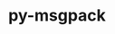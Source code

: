 ---
title: "py-msgpack"
layout: cache
categories: [package, develop]
meta: {"compilers": ["apple-clang@16.0.0", "gcc@10.5.0", "gcc@11.4.0", "gcc@13.2.0", "gcc@13.3.0"], "num_specs": 114, "num_specs_by_stack": {"developer-tools-aarch64-linux-gnu": 14, "developer-tools-darwin": 13, "developer-tools-x86_64_v3-linux-gnu": 14, "e4s": 34, "e4s-neoverse-v2": 14, "ml-linux-x86_64-rocm": 25, "root": 114}, "oss": ["centos7", "rhel8", "sequoia", "ubuntu22.04", "ubuntu24.04"], "platforms": ["darwin", "linux"], "stacks": ["developer-tools-aarch64-linux-gnu", "developer-tools-darwin", "developer-tools-x86_64_v3-linux-gnu", "e4s", "e4s-neoverse-v2", "ml-linux-x86_64-rocm", "root"], "targets": ["aarch64", "neoverse_v2", "x86_64_v3"], "versions": ["1.0.3", "1.0.5"]}
spec_details: [{"compiler": "gcc@11.4.0", "hash": "23lwefpuviipbuqmbu7blfg4gwd5vrqh", "os": "ubuntu22.04", "platform": "linux", "size": "-", "stacks": ["e4s", "root"], "target": "x86_64_v3", "variants": ["build_system=python_pip"], "versions": ["1.0.3"]}, {"compiler": "gcc@11.4.0", "hash": "2fhkmbi6r5pg5xx2farkozejcvpjvaxn", "os": "ubuntu22.04", "platform": "linux", "size": "-", "stacks": ["e4s-neoverse-v2", "root"], "target": "neoverse_v2", "variants": ["build_system=python_pip"], "versions": ["1.0.3"]}, {"compiler": "gcc@11.4.0", "hash": "2jnvcsuodcna7xpeeoaiqtnc2gcrkrfq", "os": "ubuntu22.04", "platform": "linux", "size": "-", "stacks": ["e4s", "root"], "target": "x86_64_v3", "variants": ["build_system=python_pip"], "versions": ["1.0.3"]}, {"compiler": "gcc@10.5.0", "hash": "2o7b2idahwvbejxvkce535uxlwlh7yop", "os": "centos7", "platform": "linux", "size": "-", "stacks": ["developer-tools-x86_64_v3-linux-gnu", "root"], "target": "x86_64_v3", "variants": ["build_system=python_pip"], "versions": ["1.0.3"]}, {"compiler": "apple-clang@16.0.0", "hash": "2yuewmnj6brpw7apm5wtiouusloukilz", "os": "sequoia", "platform": "darwin", "size": "-", "stacks": ["developer-tools-darwin", "root"], "target": "aarch64", "variants": ["build_system=python_pip"], "versions": ["1.0.3"]}, {"compiler": "gcc@11.4.0", "hash": "35ose65li4b66jxjio42monbx2dm4f5m", "os": "ubuntu22.04", "platform": "linux", "size": "-", "stacks": ["e4s", "root"], "target": "x86_64_v3", "variants": ["build_system=python_pip"], "versions": ["1.0.5"]}, {"compiler": "gcc@11.4.0", "hash": "3aaw4s54mlkojsdkp74lh7b3wx5bpmyh", "os": "ubuntu22.04", "platform": "linux", "size": "-", "stacks": ["e4s", "root"], "target": "x86_64_v3", "variants": ["build_system=python_pip"], "versions": ["1.0.5"]}, {"compiler": "gcc@11.4.0", "hash": "3eple5c3kl2rfjtmu3tqgufgy3wj3urg", "os": "ubuntu22.04", "platform": "linux", "size": "-", "stacks": ["e4s-neoverse-v2", "root"], "target": "neoverse_v2", "variants": ["build_system=python_pip"], "versions": ["1.0.3"]}, {"compiler": "gcc@11.4.0", "hash": "3tntxvilvangyyfdb3rat5xv7md6qvii", "os": "ubuntu22.04", "platform": "linux", "size": "-", "stacks": ["e4s-neoverse-v2", "root"], "target": "neoverse_v2", "variants": ["build_system=python_pip"], "versions": ["1.0.3"]}, {"compiler": "gcc@13.3.0", "hash": "4nbig6zzxsnv7jsrtzsptkzzfbjmbh3v", "os": "rhel8", "platform": "linux", "size": "-", "stacks": ["developer-tools-aarch64-linux-gnu", "root"], "target": "aarch64", "variants": ["build_system=python_pip"], "versions": ["1.0.3"]}, {"compiler": "gcc@13.3.0", "hash": "4yztfk6doauwzy6r54yhe4llggvc3tlr", "os": "rhel8", "platform": "linux", "size": "-", "stacks": ["developer-tools-aarch64-linux-gnu", "root"], "target": "aarch64", "variants": ["build_system=python_pip"], "versions": ["1.0.3"]}, {"compiler": "gcc@10.5.0", "hash": "5wldef3qamptlzpnn5szfxx6vairto7h", "os": "centos7", "platform": "linux", "size": "-", "stacks": ["developer-tools-x86_64_v3-linux-gnu", "root"], "target": "x86_64_v3", "variants": ["build_system=python_pip"], "versions": ["1.0.3"]}, {"compiler": "gcc@11.4.0", "hash": "5zixd46o2d5xo3l2ibskucfgf5x6ys4q", "os": "ubuntu22.04", "platform": "linux", "size": "-", "stacks": ["e4s", "root"], "target": "x86_64_v3", "variants": ["build_system=python_pip"], "versions": ["1.0.5"]}, {"compiler": "gcc@11.4.0", "hash": "6evfr3kr7waatjbqted23cvu6om3hdmb", "os": "ubuntu22.04", "platform": "linux", "size": "-", "stacks": ["e4s", "root"], "target": "x86_64_v3", "variants": ["build_system=python_pip"], "versions": ["1.0.3"]}, {"compiler": "gcc@11.4.0", "hash": "6nwmc3fbmo5yhi6xh4t2ef2k4yqey3tn", "os": "ubuntu22.04", "platform": "linux", "size": "-", "stacks": ["e4s", "root"], "target": "x86_64_v3", "variants": ["build_system=python_pip"], "versions": ["1.0.5"]}, {"compiler": "apple-clang@16.0.0", "hash": "7bnqs4yozpxhp4r2nhroqozadhghgbfz", "os": "sequoia", "platform": "darwin", "size": "-", "stacks": ["developer-tools-darwin", "root"], "target": "aarch64", "variants": ["build_system=python_pip"], "versions": ["1.0.3"]}, {"compiler": "gcc@10.5.0", "hash": "7hl2ojx3ijmiidomrcf2nqab3odulj67", "os": "centos7", "platform": "linux", "size": "-", "stacks": ["developer-tools-x86_64_v3-linux-gnu", "root"], "target": "x86_64_v3", "variants": ["build_system=python_pip"], "versions": ["1.0.3"]}, {"compiler": "gcc@10.5.0", "hash": "7ol2cqkv6akwbb22r2766gp5j7it4xpz", "os": "centos7", "platform": "linux", "size": "-", "stacks": ["developer-tools-x86_64_v3-linux-gnu", "root"], "target": "x86_64_v3", "variants": ["build_system=python_pip"], "versions": ["1.0.3"]}, {"compiler": "apple-clang@16.0.0", "hash": "7v5fto22gsgxmyhxgthfw73diowhvxer", "os": "sequoia", "platform": "darwin", "size": "-", "stacks": ["developer-tools-darwin", "root"], "target": "aarch64", "variants": ["build_system=python_pip"], "versions": ["1.0.3"]}, {"compiler": "gcc@13.2.0", "hash": "7z6ckisdhvzadfrma6kb5s525gpujcqb", "os": "ubuntu24.04", "platform": "linux", "size": "-", "stacks": ["ml-linux-x86_64-rocm", "root"], "target": "x86_64_v3", "variants": ["build_system=python_pip"], "versions": ["1.0.3"]}, {"compiler": "gcc@11.4.0", "hash": "aabmuqzsayfedb4ma4zhmofexn6dabv2", "os": "ubuntu22.04", "platform": "linux", "size": "-", "stacks": ["e4s", "root"], "target": "x86_64_v3", "variants": ["build_system=python_pip"], "versions": ["1.0.5"]}, {"compiler": "gcc@10.5.0", "hash": "aichxvwnl4mal5torlt5wq2lhhnfc2is", "os": "centos7", "platform": "linux", "size": "-", "stacks": ["developer-tools-x86_64_v3-linux-gnu", "root"], "target": "x86_64_v3", "variants": ["build_system=python_pip"], "versions": ["1.0.3"]}, {"compiler": "gcc@11.4.0", "hash": "aqr7hwnqbjz3xejwz5p4sxvqghuhba2m", "os": "ubuntu22.04", "platform": "linux", "size": "-", "stacks": ["e4s", "root"], "target": "x86_64_v3", "variants": ["build_system=python_pip"], "versions": ["1.0.3"]}, {"compiler": "gcc@10.5.0", "hash": "aqwskc6kstp3kyxplqjla2ws3wgizjfh", "os": "centos7", "platform": "linux", "size": "-", "stacks": ["developer-tools-x86_64_v3-linux-gnu", "root"], "target": "x86_64_v3", "variants": ["build_system=python_pip"], "versions": ["1.0.3"]}, {"compiler": "gcc@11.4.0", "hash": "b4333gyowexpcil7x3fccdx3sbxfajvw", "os": "ubuntu22.04", "platform": "linux", "size": "-", "stacks": ["e4s", "root"], "target": "x86_64_v3", "variants": ["build_system=python_pip"], "versions": ["1.0.3"]}, {"compiler": "apple-clang@16.0.0", "hash": "b45cgkplirkvpcfrcrr5pclaon2ix5ju", "os": "sequoia", "platform": "darwin", "size": "-", "stacks": ["developer-tools-darwin", "root"], "target": "aarch64", "variants": ["build_system=python_pip"], "versions": ["1.0.3"]}, {"compiler": "gcc@11.4.0", "hash": "b6kixtw6ctvoyt3s3y6dkpmpe2whn2hy", "os": "ubuntu22.04", "platform": "linux", "size": "-", "stacks": ["e4s", "root"], "target": "x86_64_v3", "variants": ["build_system=python_pip"], "versions": ["1.0.3"]}, {"compiler": "gcc@10.5.0", "hash": "bsutqcc4mqlpuubtyjtbxsotadjubdmd", "os": "centos7", "platform": "linux", "size": "-", "stacks": ["developer-tools-x86_64_v3-linux-gnu", "root"], "target": "x86_64_v3", "variants": ["build_system=python_pip"], "versions": ["1.0.3"]}, {"compiler": "gcc@11.4.0", "hash": "c6bm4hnosmexfzekactrkexg7ftoc4hg", "os": "ubuntu22.04", "platform": "linux", "size": "-", "stacks": ["e4s", "root"], "target": "x86_64_v3", "variants": ["build_system=python_pip"], "versions": ["1.0.5"]}, {"compiler": "gcc@10.5.0", "hash": "cqzpalkmowth7n46vdamd3kb5gieugci", "os": "centos7", "platform": "linux", "size": "-", "stacks": ["developer-tools-x86_64_v3-linux-gnu", "root"], "target": "x86_64_v3", "variants": ["build_system=python_pip"], "versions": ["1.0.3"]}, {"compiler": "gcc@13.2.0", "hash": "cvgbml4iqnclwena6vzhymjpbq2zstha", "os": "ubuntu24.04", "platform": "linux", "size": "-", "stacks": ["ml-linux-x86_64-rocm", "root"], "target": "x86_64_v3", "variants": ["build_system=python_pip"], "versions": ["1.0.3"]}, {"compiler": "gcc@11.4.0", "hash": "ddqogrcigv45rgsxdfrkcjuqizz2z2s3", "os": "ubuntu22.04", "platform": "linux", "size": "-", "stacks": ["e4s", "root"], "target": "x86_64_v3", "variants": ["build_system=python_pip"], "versions": ["1.0.5"]}, {"compiler": "gcc@11.4.0", "hash": "dki5yxnpghep7yt7sojgalwsau6conrh", "os": "ubuntu22.04", "platform": "linux", "size": "-", "stacks": ["e4s-neoverse-v2", "root"], "target": "neoverse_v2", "variants": ["build_system=python_pip"], "versions": ["1.0.3"]}, {"compiler": "gcc@13.2.0", "hash": "dmg3ftw2qyomopi3okeas6ldayt5bcrf", "os": "ubuntu24.04", "platform": "linux", "size": "-", "stacks": ["ml-linux-x86_64-rocm", "root"], "target": "x86_64_v3", "variants": ["build_system=python_pip"], "versions": ["1.0.3"]}, {"compiler": "apple-clang@16.0.0", "hash": "f7husv4jfvj25u5wxqgmxnphxveywbnv", "os": "sequoia", "platform": "darwin", "size": "-", "stacks": ["developer-tools-darwin", "root"], "target": "aarch64", "variants": ["build_system=python_pip"], "versions": ["1.0.3"]}, {"compiler": "gcc@13.2.0", "hash": "fcttow73rig7khnt2efjjtcjmnaiqkpd", "os": "ubuntu24.04", "platform": "linux", "size": "-", "stacks": ["ml-linux-x86_64-rocm", "root"], "target": "x86_64_v3", "variants": ["build_system=python_pip"], "versions": ["1.0.3"]}, {"compiler": "gcc@13.3.0", "hash": "fmmxbotevoxtojm265tonsfwrb6gobfb", "os": "rhel8", "platform": "linux", "size": "-", "stacks": ["developer-tools-aarch64-linux-gnu", "root"], "target": "aarch64", "variants": ["build_system=python_pip"], "versions": ["1.0.3"]}, {"compiler": "gcc@13.3.0", "hash": "fppioc7tyi4lrpx6ufvn6tn7zvuxbt36", "os": "rhel8", "platform": "linux", "size": "-", "stacks": ["developer-tools-aarch64-linux-gnu", "root"], "target": "aarch64", "variants": ["build_system=python_pip"], "versions": ["1.0.3"]}, {"compiler": "gcc@11.4.0", "hash": "fqpujwwbwfwcf36uld7kjfjyhsau4pto", "os": "ubuntu22.04", "platform": "linux", "size": "-", "stacks": ["e4s-neoverse-v2", "root"], "target": "neoverse_v2", "variants": ["build_system=python_pip"], "versions": ["1.0.3"]}, {"compiler": "apple-clang@16.0.0", "hash": "gdodxr3lzff7erb7qm5xjf5hebnnrxcs", "os": "sequoia", "platform": "darwin", "size": "-", "stacks": ["developer-tools-darwin", "root"], "target": "aarch64", "variants": ["build_system=python_pip"], "versions": ["1.0.3"]}, {"compiler": "gcc@11.4.0", "hash": "gou6kfwjorohaaikpd42rmezgms5gnfy", "os": "ubuntu22.04", "platform": "linux", "size": "-", "stacks": ["e4s", "root"], "target": "x86_64_v3", "variants": ["build_system=python_pip"], "versions": ["1.0.3"]}, {"compiler": "gcc@11.4.0", "hash": "gpeba5tqcvfb2s6roibiodksisgg3ppo", "os": "ubuntu22.04", "platform": "linux", "size": "-", "stacks": ["e4s-neoverse-v2", "root"], "target": "neoverse_v2", "variants": ["build_system=python_pip"], "versions": ["1.0.3"]}, {"compiler": "gcc@10.5.0", "hash": "hhnlymn3lrwpw4grwogzwjvbmxjgckzf", "os": "centos7", "platform": "linux", "size": "-", "stacks": ["developer-tools-x86_64_v3-linux-gnu", "root"], "target": "x86_64_v3", "variants": ["build_system=python_pip"], "versions": ["1.0.3"]}, {"compiler": "gcc@13.3.0", "hash": "hid4yhentznx35gjts3yzlybhxyibfvt", "os": "rhel8", "platform": "linux", "size": "-", "stacks": ["developer-tools-aarch64-linux-gnu", "root"], "target": "aarch64", "variants": ["build_system=python_pip"], "versions": ["1.0.3"]}, {"compiler": "gcc@13.2.0", "hash": "ielvdkqkg6dg4zdruvmjydjysgkbxzij", "os": "ubuntu24.04", "platform": "linux", "size": "-", "stacks": ["ml-linux-x86_64-rocm", "root"], "target": "x86_64_v3", "variants": ["build_system=python_pip"], "versions": ["1.0.3"]}, {"compiler": "gcc@11.4.0", "hash": "ifd6bttbby732yulwgdbamevx76fcuq7", "os": "ubuntu22.04", "platform": "linux", "size": "-", "stacks": ["e4s", "root"], "target": "x86_64_v3", "variants": ["build_system=python_pip"], "versions": ["1.0.3"]}, {"compiler": "gcc@10.5.0", "hash": "imwfypth2miwxxzpubf67qyrlh3gzrtq", "os": "centos7", "platform": "linux", "size": "-", "stacks": ["developer-tools-x86_64_v3-linux-gnu", "root"], "target": "x86_64_v3", "variants": ["build_system=python_pip"], "versions": ["1.0.3"]}, {"compiler": "gcc@13.3.0", "hash": "iptdby6di4tcbujkk7xyg6477h7vwgh4", "os": "rhel8", "platform": "linux", "size": "-", "stacks": ["developer-tools-aarch64-linux-gnu", "root"], "target": "aarch64", "variants": ["build_system=python_pip"], "versions": ["1.0.3"]}, {"compiler": "gcc@11.4.0", "hash": "iwwd3vl7hf6b3ld4j2jr5acmr37s4fi2", "os": "ubuntu22.04", "platform": "linux", "size": "-", "stacks": ["e4s", "root"], "target": "x86_64_v3", "variants": ["build_system=python_pip"], "versions": ["1.0.3"]}, {"compiler": "gcc@11.4.0", "hash": "jed5iop75tn7unas5bho7fpfulpnz663", "os": "ubuntu22.04", "platform": "linux", "size": "-", "stacks": ["e4s-neoverse-v2", "root"], "target": "neoverse_v2", "variants": ["build_system=python_pip"], "versions": ["1.0.3"]}, {"compiler": "gcc@11.4.0", "hash": "jiurvpa36gcmxgzdeiib3ebu2zfudojz", "os": "ubuntu22.04", "platform": "linux", "size": "-", "stacks": ["e4s-neoverse-v2", "root"], "target": "neoverse_v2", "variants": ["build_system=python_pip"], "versions": ["1.0.3"]}, {"compiler": "gcc@10.5.0", "hash": "jjjgxuk4wvf3y3ebbvsia4oaqxpf4nso", "os": "centos7", "platform": "linux", "size": "-", "stacks": ["developer-tools-x86_64_v3-linux-gnu", "root"], "target": "x86_64_v3", "variants": ["build_system=python_pip"], "versions": ["1.0.3"]}, {"compiler": "gcc@11.4.0", "hash": "jou36a243zast5ybf5iagrrszfi3hoag", "os": "ubuntu22.04", "platform": "linux", "size": "-", "stacks": ["e4s", "root"], "target": "x86_64_v3", "variants": ["build_system=python_pip"], "versions": ["1.0.3"]}, {"compiler": "gcc@11.4.0", "hash": "jrdxt4vonu6lnt4nhdt7pshuy34jltuy", "os": "ubuntu22.04", "platform": "linux", "size": "-", "stacks": ["e4s-neoverse-v2", "root"], "target": "neoverse_v2", "variants": ["build_system=python_pip"], "versions": ["1.0.3"]}, {"compiler": "gcc@13.2.0", "hash": "jv37jqird6tfhy5wf2x5r4ihi5ktzyff", "os": "ubuntu24.04", "platform": "linux", "size": "-", "stacks": ["ml-linux-x86_64-rocm", "root"], "target": "x86_64_v3", "variants": ["build_system=python_pip"], "versions": ["1.0.3"]}, {"compiler": "gcc@13.2.0", "hash": "jxnrcvlphw23xdjqeahvqsl5c2tpdscd", "os": "ubuntu24.04", "platform": "linux", "size": "-", "stacks": ["ml-linux-x86_64-rocm", "root"], "target": "x86_64_v3", "variants": ["build_system=python_pip"], "versions": ["1.0.3"]}, {"compiler": "gcc@13.2.0", "hash": "k4vxbbvxrh5znniildxkopy2rbdl6vhb", "os": "ubuntu24.04", "platform": "linux", "size": "-", "stacks": ["ml-linux-x86_64-rocm", "root"], "target": "x86_64_v3", "variants": ["build_system=python_pip"], "versions": ["1.0.3"]}, {"compiler": "gcc@13.2.0", "hash": "k5vwj5vg5m7l3poq6jfvh47syygxmn4w", "os": "ubuntu24.04", "platform": "linux", "size": "-", "stacks": ["ml-linux-x86_64-rocm", "root"], "target": "x86_64_v3", "variants": ["build_system=python_pip"], "versions": ["1.0.3"]}, {"compiler": "apple-clang@16.0.0", "hash": "kkuje5dovonw56oo7glj4dxvymgqqe7i", "os": "sequoia", "platform": "darwin", "size": "-", "stacks": ["developer-tools-darwin", "root"], "target": "aarch64", "variants": ["build_system=python_pip"], "versions": ["1.0.3"]}, {"compiler": "gcc@11.4.0", "hash": "kqwnfxfo5az7lyusd7i2xgj34gclw45s", "os": "ubuntu22.04", "platform": "linux", "size": "-", "stacks": ["e4s", "root"], "target": "x86_64_v3", "variants": ["build_system=python_pip"], "versions": ["1.0.5"]}, {"compiler": "gcc@13.3.0", "hash": "lk4u6hp57pxlmpwm3lbwy4m3ymsdyjsi", "os": "rhel8", "platform": "linux", "size": "-", "stacks": ["developer-tools-aarch64-linux-gnu", "root"], "target": "aarch64", "variants": ["build_system=python_pip"], "versions": ["1.0.3"]}, {"compiler": "gcc@11.4.0", "hash": "lwng5kfekkstdrrhl55yfkxkilirjv47", "os": "ubuntu22.04", "platform": "linux", "size": "-", "stacks": ["e4s", "root"], "target": "x86_64_v3", "variants": ["build_system=python_pip"], "versions": ["1.0.5"]}, {"compiler": "gcc@13.2.0", "hash": "lws7lgodplijwyobdfgjixwxvo53ggo4", "os": "ubuntu24.04", "platform": "linux", "size": "-", "stacks": ["ml-linux-x86_64-rocm", "root"], "target": "x86_64_v3", "variants": ["build_system=python_pip"], "versions": ["1.0.3"]}, {"compiler": "gcc@10.5.0", "hash": "man3xdahrx4plkftzvqier35reqhzo5f", "os": "centos7", "platform": "linux", "size": "-", "stacks": ["developer-tools-x86_64_v3-linux-gnu", "root"], "target": "x86_64_v3", "variants": ["build_system=python_pip"], "versions": ["1.0.3"]}, {"compiler": "gcc@11.4.0", "hash": "mu7keleki27bzq6jub44vxm4pl6gcjwu", "os": "ubuntu22.04", "platform": "linux", "size": "-", "stacks": ["e4s", "root"], "target": "x86_64_v3", "variants": ["build_system=python_pip"], "versions": ["1.0.3"]}, {"compiler": "gcc@11.4.0", "hash": "ndhvxefksbyfyzslnikbqpyxpmbr6va7", "os": "ubuntu22.04", "platform": "linux", "size": "-", "stacks": ["e4s", "root"], "target": "x86_64_v3", "variants": ["build_system=python_pip"], "versions": ["1.0.5"]}, {"compiler": "gcc@13.2.0", "hash": "nn4aoggttfzvqzantnxn2uokvkwrtshn", "os": "ubuntu24.04", "platform": "linux", "size": "-", "stacks": ["ml-linux-x86_64-rocm", "root"], "target": "x86_64_v3", "variants": ["build_system=python_pip"], "versions": ["1.0.3"]}, {"compiler": "gcc@13.3.0", "hash": "nnosjpwaegavoidc2d4dfwr2ki4ahgeq", "os": "rhel8", "platform": "linux", "size": "-", "stacks": ["developer-tools-aarch64-linux-gnu", "root"], "target": "aarch64", "variants": ["build_system=python_pip"], "versions": ["1.0.3"]}, {"compiler": "gcc@13.2.0", "hash": "nvvcvw2cb4bxths2cll54ubdykm2ntxm", "os": "ubuntu24.04", "platform": "linux", "size": "-", "stacks": ["ml-linux-x86_64-rocm", "root"], "target": "x86_64_v3", "variants": ["build_system=python_pip"], "versions": ["1.0.3"]}, {"compiler": "gcc@13.2.0", "hash": "o66vrflvmfoiebyl6gvupv6mqs36zd3g", "os": "ubuntu24.04", "platform": "linux", "size": "-", "stacks": ["ml-linux-x86_64-rocm", "root"], "target": "x86_64_v3", "variants": ["build_system=python_pip"], "versions": ["1.0.3"]}, {"compiler": "gcc@13.3.0", "hash": "odejcpqv7lntgbgaewv5qkzpi5kazden", "os": "rhel8", "platform": "linux", "size": "-", "stacks": ["developer-tools-aarch64-linux-gnu", "root"], "target": "aarch64", "variants": ["build_system=python_pip"], "versions": ["1.0.3"]}, {"compiler": "gcc@11.4.0", "hash": "odwbr3bqbi5e7u2l55xjn7w4bpd7grtr", "os": "ubuntu22.04", "platform": "linux", "size": "-", "stacks": ["e4s", "root"], "target": "x86_64_v3", "variants": ["build_system=python_pip"], "versions": ["1.0.3"]}, {"compiler": "apple-clang@16.0.0", "hash": "oiymt6ny3xdvfucaknx2pdfvxnpfauba", "os": "sequoia", "platform": "darwin", "size": "-", "stacks": ["developer-tools-darwin", "root"], "target": "aarch64", "variants": ["build_system=python_pip"], "versions": ["1.0.3"]}, {"compiler": "gcc@13.2.0", "hash": "okxhfj72pr5jjcntjpe7vbttfh4mexpz", "os": "ubuntu24.04", "platform": "linux", "size": "-", "stacks": ["ml-linux-x86_64-rocm", "root"], "target": "x86_64_v3", "variants": ["build_system=python_pip"], "versions": ["1.0.3"]}, {"compiler": "gcc@11.4.0", "hash": "oqinbwkp25pq5o3hktloseanthq4b5am", "os": "ubuntu22.04", "platform": "linux", "size": "-", "stacks": ["e4s-neoverse-v2", "root"], "target": "neoverse_v2", "variants": ["build_system=python_pip"], "versions": ["1.0.3"]}, {"compiler": "gcc@11.4.0", "hash": "ot7ylcioinqyf2ale2cl2baqb6ey3l3b", "os": "ubuntu22.04", "platform": "linux", "size": "-", "stacks": ["e4s-neoverse-v2", "root"], "target": "neoverse_v2", "variants": ["build_system=python_pip"], "versions": ["1.0.3"]}, {"compiler": "gcc@11.4.0", "hash": "ouohsqcizz4ikzady3aclil2eg25dtqt", "os": "ubuntu22.04", "platform": "linux", "size": "-", "stacks": ["e4s-neoverse-v2", "root"], "target": "neoverse_v2", "variants": ["build_system=python_pip"], "versions": ["1.0.3"]}, {"compiler": "gcc@11.4.0", "hash": "owj73bweuwcbgh32mgue4uviwcgafx5b", "os": "ubuntu22.04", "platform": "linux", "size": "-", "stacks": ["e4s", "root"], "target": "x86_64_v3", "variants": ["build_system=python_pip"], "versions": ["1.0.3"]}, {"compiler": "gcc@10.5.0", "hash": "p4lurwjs7e5ue6ytpnt65uylup3oashr", "os": "centos7", "platform": "linux", "size": "-", "stacks": ["developer-tools-x86_64_v3-linux-gnu", "root"], "target": "x86_64_v3", "variants": ["build_system=python_pip"], "versions": ["1.0.3"]}, {"compiler": "gcc@10.5.0", "hash": "peumijpboaa3ekwoa2mxvgc2rrxmwnzx", "os": "centos7", "platform": "linux", "size": "-", "stacks": ["developer-tools-x86_64_v3-linux-gnu", "root"], "target": "x86_64_v3", "variants": ["build_system=python_pip"], "versions": ["1.0.3"]}, {"compiler": "apple-clang@16.0.0", "hash": "ppsp5pejbkddh3fd4gpyvuzhvquaahmr", "os": "sequoia", "platform": "darwin", "size": "-", "stacks": ["developer-tools-darwin", "root"], "target": "aarch64", "variants": ["build_system=python_pip"], "versions": ["1.0.3"]}, {"compiler": "gcc@13.2.0", "hash": "psgdmj6ylq43zou4uudzxjlrmprjr7cl", "os": "ubuntu24.04", "platform": "linux", "size": "-", "stacks": ["ml-linux-x86_64-rocm", "root"], "target": "x86_64_v3", "variants": ["build_system=python_pip"], "versions": ["1.0.3"]}, {"compiler": "gcc@11.4.0", "hash": "qeef5yxkmz72cctykcti6bm5khq7vyps", "os": "ubuntu22.04", "platform": "linux", "size": "-", "stacks": ["e4s", "root"], "target": "x86_64_v3", "variants": ["build_system=python_pip"], "versions": ["1.0.3"]}, {"compiler": "gcc@11.4.0", "hash": "qklhiygmeyvgwebm475sdvymcpfgbx2r", "os": "ubuntu22.04", "platform": "linux", "size": "-", "stacks": ["e4s", "root"], "target": "x86_64_v3", "variants": ["build_system=python_pip"], "versions": ["1.0.3"]}, {"compiler": "gcc@11.4.0", "hash": "rb5rucoqutplgqcnsivxf3sedj7zosyo", "os": "ubuntu22.04", "platform": "linux", "size": "-", "stacks": ["e4s", "root"], "target": "x86_64_v3", "variants": ["build_system=python_pip"], "versions": ["1.0.3"]}, {"compiler": "apple-clang@16.0.0", "hash": "rgxc6euqja3762vqi4kucatyo3izqf4x", "os": "sequoia", "platform": "darwin", "size": "-", "stacks": ["developer-tools-darwin", "root"], "target": "aarch64", "variants": ["build_system=python_pip"], "versions": ["1.0.3"]}, {"compiler": "gcc@13.2.0", "hash": "rih4djsbkewfrgyvzzcaj7wtrb4gd6wg", "os": "ubuntu24.04", "platform": "linux", "size": "-", "stacks": ["ml-linux-x86_64-rocm", "root"], "target": "x86_64_v3", "variants": ["build_system=python_pip"], "versions": ["1.0.3"]}, {"compiler": "gcc@13.2.0", "hash": "rj2t3pyb62h6xdtlfjpf27guhzuspmk7", "os": "ubuntu24.04", "platform": "linux", "size": "-", "stacks": ["ml-linux-x86_64-rocm", "root"], "target": "x86_64_v3", "variants": ["build_system=python_pip"], "versions": ["1.0.3"]}, {"compiler": "gcc@11.4.0", "hash": "rpvvkyqwvls4w7r6jegnkmztnf4msptf", "os": "ubuntu22.04", "platform": "linux", "size": "-", "stacks": ["e4s", "root"], "target": "x86_64_v3", "variants": ["build_system=python_pip"], "versions": ["1.0.5"]}, {"compiler": "gcc@11.4.0", "hash": "ru6cdxxxm2d36qcqoxsgzoqjxtiuiftu", "os": "ubuntu22.04", "platform": "linux", "size": "-", "stacks": ["e4s", "root"], "target": "x86_64_v3", "variants": ["build_system=python_pip"], "versions": ["1.0.3"]}, {"compiler": "gcc@11.4.0", "hash": "rwcqvkq5gmfafieiryek6qy6lgvjfmf7", "os": "ubuntu22.04", "platform": "linux", "size": "-", "stacks": ["e4s", "root"], "target": "x86_64_v3", "variants": ["build_system=python_pip"], "versions": ["1.0.3"]}, {"compiler": "apple-clang@16.0.0", "hash": "rzdlx6n6mf2o4valmrbu6t5wyo5y4hll", "os": "sequoia", "platform": "darwin", "size": "-", "stacks": ["developer-tools-darwin", "root"], "target": "aarch64", "variants": ["build_system=python_pip"], "versions": ["1.0.3"]}, {"compiler": "gcc@13.2.0", "hash": "sgw6e3khuiudmggey47murqbzpylvhar", "os": "ubuntu24.04", "platform": "linux", "size": "-", "stacks": ["ml-linux-x86_64-rocm", "root"], "target": "x86_64_v3", "variants": ["build_system=python_pip"], "versions": ["1.0.3"]}, {"compiler": "gcc@13.3.0", "hash": "shmn76jmbcjdnolsicc74v5uegfcbcko", "os": "rhel8", "platform": "linux", "size": "-", "stacks": ["developer-tools-aarch64-linux-gnu", "root"], "target": "aarch64", "variants": ["build_system=python_pip"], "versions": ["1.0.3"]}, {"compiler": "gcc@13.3.0", "hash": "sr3rhrx5hnvhz2vekewwcrjjxfvww6bw", "os": "rhel8", "platform": "linux", "size": "-", "stacks": ["developer-tools-aarch64-linux-gnu", "root"], "target": "aarch64", "variants": ["build_system=python_pip"], "versions": ["1.0.3"]}, {"compiler": "gcc@13.2.0", "hash": "tmixxnyclgm2dcbxljgixohcjqepgpkg", "os": "ubuntu24.04", "platform": "linux", "size": "-", "stacks": ["ml-linux-x86_64-rocm", "root"], "target": "x86_64_v3", "variants": ["build_system=python_pip"], "versions": ["1.0.3"]}, {"compiler": "gcc@13.2.0", "hash": "tueudn4s5jn3wvephy7hiew5gvdmseyg", "os": "ubuntu24.04", "platform": "linux", "size": "-", "stacks": ["ml-linux-x86_64-rocm", "root"], "target": "x86_64_v3", "variants": ["build_system=python_pip"], "versions": ["1.0.3"]}, {"compiler": "gcc@13.2.0", "hash": "utt52zf6btsb46otvaxhlpv6mcwby2jv", "os": "ubuntu24.04", "platform": "linux", "size": "-", "stacks": ["ml-linux-x86_64-rocm", "root"], "target": "x86_64_v3", "variants": ["build_system=python_pip"], "versions": ["1.0.3"]}, {"compiler": "apple-clang@16.0.0", "hash": "v4ht5zn2bsgtmxnfvm2uvuir3ihi4xw5", "os": "sequoia", "platform": "darwin", "size": "-", "stacks": ["developer-tools-darwin", "root"], "target": "aarch64", "variants": ["build_system=python_pip"], "versions": ["1.0.3"]}, {"compiler": "gcc@11.4.0", "hash": "v6dknfjrlrahgyjid5ywnlkb27osi32s", "os": "ubuntu22.04", "platform": "linux", "size": "-", "stacks": ["e4s", "root"], "target": "x86_64_v3", "variants": ["build_system=python_pip"], "versions": ["1.0.3"]}, {"compiler": "gcc@11.4.0", "hash": "vk7kt7dhptc5dbfgewvaagiolicpqwqm", "os": "ubuntu22.04", "platform": "linux", "size": "-", "stacks": ["e4s", "root"], "target": "x86_64_v3", "variants": ["build_system=python_pip"], "versions": ["1.0.5"]}, {"compiler": "gcc@13.2.0", "hash": "vmfokt2i645sqpl6gq3cw6ieegb2je3e", "os": "ubuntu24.04", "platform": "linux", "size": "-", "stacks": ["ml-linux-x86_64-rocm", "root"], "target": "x86_64_v3", "variants": ["build_system=python_pip"], "versions": ["1.0.3"]}, {"compiler": "gcc@13.3.0", "hash": "wmykbovbdxlfqywd2jch6tkmufxoahy4", "os": "rhel8", "platform": "linux", "size": "-", "stacks": ["developer-tools-aarch64-linux-gnu", "root"], "target": "aarch64", "variants": ["build_system=python_pip"], "versions": ["1.0.3"]}, {"compiler": "gcc@13.2.0", "hash": "wwcysk5rnicip6wokd7ixwyisa625t35", "os": "ubuntu24.04", "platform": "linux", "size": "-", "stacks": ["ml-linux-x86_64-rocm", "root"], "target": "x86_64_v3", "variants": ["build_system=python_pip"], "versions": ["1.0.3"]}, {"compiler": "gcc@11.4.0", "hash": "xjuksvki3egviciek6og65eezfibu2nb", "os": "ubuntu22.04", "platform": "linux", "size": "-", "stacks": ["e4s-neoverse-v2", "root"], "target": "neoverse_v2", "variants": ["build_system=python_pip"], "versions": ["1.0.3"]}, {"compiler": "gcc@11.4.0", "hash": "xuvclp5zfabeuhdvix54tr3fkjtioi6n", "os": "ubuntu22.04", "platform": "linux", "size": "-", "stacks": ["e4s-neoverse-v2", "root"], "target": "neoverse_v2", "variants": ["build_system=python_pip"], "versions": ["1.0.3"]}, {"compiler": "gcc@11.4.0", "hash": "y3d6nem46yi2f7ns7wedphzi4f3otdq6", "os": "ubuntu22.04", "platform": "linux", "size": "-", "stacks": ["e4s", "root"], "target": "x86_64_v3", "variants": ["build_system=python_pip"], "versions": ["1.0.5"]}, {"compiler": "gcc@13.2.0", "hash": "y44cjxol4qaelb3wyf5trzbwz3vclqvt", "os": "ubuntu24.04", "platform": "linux", "size": "-", "stacks": ["ml-linux-x86_64-rocm", "root"], "target": "x86_64_v3", "variants": ["build_system=python_pip"], "versions": ["1.0.3"]}, {"compiler": "gcc@11.4.0", "hash": "y7x6h54cvgnxvr32pskvyrzqa3ejx4ft", "os": "ubuntu22.04", "platform": "linux", "size": "-", "stacks": ["e4s", "root"], "target": "x86_64_v3", "variants": ["build_system=python_pip"], "versions": ["1.0.3"]}, {"compiler": "apple-clang@16.0.0", "hash": "yekeomdmlc2oiw5cxodqsrpzfafn4ppr", "os": "sequoia", "platform": "darwin", "size": "-", "stacks": ["developer-tools-darwin", "root"], "target": "aarch64", "variants": ["build_system=python_pip"], "versions": ["1.0.3"]}, {"compiler": "gcc@11.4.0", "hash": "ykyoe366lwf6eogtiyfb6fiptu3rsh35", "os": "ubuntu22.04", "platform": "linux", "size": "-", "stacks": ["e4s", "root"], "target": "x86_64_v3", "variants": ["build_system=python_pip"], "versions": ["1.0.3"]}, {"compiler": "gcc@13.3.0", "hash": "yzqgrljstbffbbr2d2n4clwokg5vjx2s", "os": "rhel8", "platform": "linux", "size": "-", "stacks": ["developer-tools-aarch64-linux-gnu", "root"], "target": "aarch64", "variants": ["build_system=python_pip"], "versions": ["1.0.3"]}, {"compiler": "gcc@13.3.0", "hash": "z4n3sul5gwttv65unqxhfeeqpcnpsbe6", "os": "rhel8", "platform": "linux", "size": "-", "stacks": ["developer-tools-aarch64-linux-gnu", "root"], "target": "aarch64", "variants": ["build_system=python_pip"], "versions": ["1.0.3"]}, {"compiler": "gcc@13.2.0", "hash": "z76sk34hnptklg46rtuexok532jlqiqh", "os": "ubuntu24.04", "platform": "linux", "size": "-", "stacks": ["ml-linux-x86_64-rocm", "root"], "target": "x86_64_v3", "variants": ["build_system=python_pip"], "versions": ["1.0.3"]}]
---